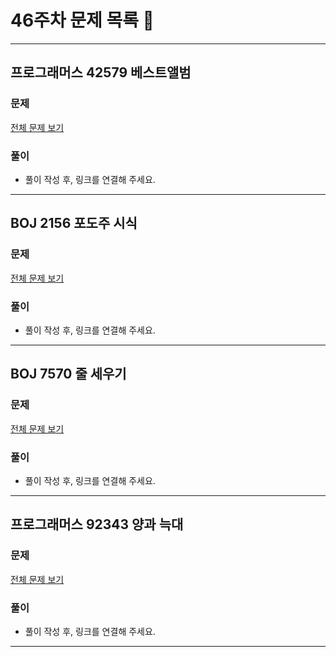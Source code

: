 # 46주차 문제 목록 📝
___
## 프로그래머스 42579 베스트앨범
### 문제
[전체 문제 보기](https://school.programmers.co.kr/learn/courses/30/lessons/42579)

### 풀이
- 풀이 작성 후, 링크를 연결해 주세요.
___
## BOJ 2156 포도주 시식
### 문제
[전체 문제 보기](https://www.acmicpc.net/problem/2156)

### 풀이
- 풀이 작성 후, 링크를 연결해 주세요.
___

## BOJ 7570 줄 세우기
### 문제
[전체 문제 보기](https://www.acmicpc.net/problem/7570)

### 풀이
- 풀이 작성 후, 링크를 연결해 주세요.
___

## 프로그래머스 92343 양과 늑대
### 문제
[전체 문제 보기](https://school.programmers.co.kr/learn/courses/30/lessons/92343)

### 풀이
- 풀이 작성 후, 링크를 연결해 주세요.
___


